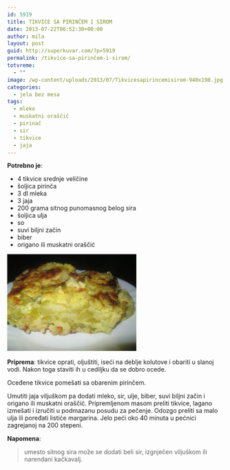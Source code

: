 ```yaml
---
id: 5919
title: TIKVICE SA PIRINČEM I SIROM
date: 2013-07-22T06:52:30+00:00
author: mila
layout: post
guid: http://superkuvar.com/?p=5919
permalink: /tikvice-sa-pirinčem-i-sirom/
totvreme:
  - ""
image: /wp-content/uploads/2013/07/Tikvicesapirincemisirom-940x198.jpg
categories:
  - jela bez mesa
tags:
  - mleko
  - muskatni oraščić
  - pirinač
  - sir
  - tikvice
  - jaja
---
```

**Potrebno je**:

  * 4 tikvice srednje veličine
  * šoljica pirinča
  * 3 dl mleka
  * 3 jaja
  * 200 grama sitnog punomasnog belog sira
  * šoljica ulja
  * so
  * suvi biljni začin
  * biber
  * origano ili muskatni oraščić

<img class="alignnone size-medium wp-image-5920" src="/wp-content/uploads/2013/07/Tikvicesapirincemisirom-1024x768.jpg" alt="Tikvicesapirincemisirom" width="300" height="225" /> 

**Priprema**: tikvice oprati, oljuštiti, iseći na deblje kolutove i obariti u slanoj vodi. Nakon toga staviti ih u cediljku da se dobro ocede.

Oceđene tikvice pomešati sa obarenim pirinčem.

Umutiti jaja viljuškom pa dodati mleko, sir, ulje, biber, suvi biljni začin i origano ili muskatni oraščić. Pripremljenom masom preliti tikvice, lagano izmešati i izručiti u podmazanu posudu za pečenje. Odozgo preliti sa malo ulja ili poređati listiće margarina. Jelo peći oko 40 minuta u pećnici zagrejanoj na 200 stepeni.

**Napomena**: 
> umesto sitnog sira može se dodati beli sir, izgnječen viljuškom ili narendani kačkavalj.